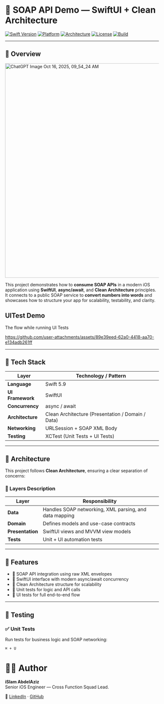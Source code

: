 # 🧩 SOAP API Demo — SwiftUI + Clean Architecture

[![Swift Version](https://img.shields.io/badge/Swift-5.9-orange.svg)](https://swift.org)
[![Platform](https://img.shields.io/badge/platform-iOS-blue.svg)]()
[![Architecture](https://img.shields.io/badge/architecture-Clean%20Architecture-success.svg)]()
[![License](https://img.shields.io/badge/license-MIT-lightgrey.svg)]()
[![Build](https://img.shields.io/badge/build-passing-brightgreen.svg)]()

---

## 🚀 Overview
<img width="1050" height="700" alt="ChatGPT Image Oct 16, 2025, 09_54_24 AM" src="https://github.com/user-attachments/assets/d1d2894b-74fb-4abc-88f3-70295763b1d7" />



This project demonstrates how to **consume SOAP APIs** in a modern iOS application using **SwiftUI**, **async/await**, and **Clean Architecture** principles.  
It connects to a public SOAP service to **convert numbers into words** and showcases how to structure your app for scalability, testability, and clarity.

## UITest Demo
The flow while running UI Tests



https://github.com/user-attachments/assets/89e39eed-62a0-4418-aa70-e134adb261ff



---

## 🧱 Tech Stack

| Layer | Technology / Pattern |
|--------|----------------------|
| **Language** | Swift 5.9 |
| **UI Framework** | SwiftUI |
| **Concurrency** | async / await |
| **Architecture** | Clean Architecture (Presentation / Domain / Data) |
| **Networking** | URLSession + SOAP XML Body |
| **Testing** | XCTest (Unit Tests + UI Tests) |

---

## 🧩 Architecture

This project follows **Clean Architecture**, ensuring a clear separation of concerns:



### 🧠 Layers Description

| Layer | Responsibility |
|--------|----------------|
| **Data** | Handles SOAP networking, XML parsing, and data mapping |
| **Domain** | Defines models and use-case contracts |
| **Presentation** | SwiftUI views and MVVM view models |
| **Tests** | Unit + UI automation tests |

---

## 📱 Features

- 🔹 SOAP API integration using raw XML envelopes  
- 🔹 SwiftUI interface with modern async/await concurrency  
- 🔹 Clean Architecture structure for scalability  
- 🔹 Unit tests for logic and API calls  
- 🔹 UI tests for full end-to-end flow  

---

## 🧪 Testing

### ✅ Unit Tests
Run tests for business logic and SOAP networking:
```bash
⌘ + U
```
# 🧑‍💻 Author

**iSlam AbdelAziz**  
Senior iOS Engineer — Cross Function Squad Lead.  

🔗 [LinkedIn](https://www.linkedin.com/in/islamabdel-aziz/) · [GitHub](https://github.com/IslamAbdelAziz)
